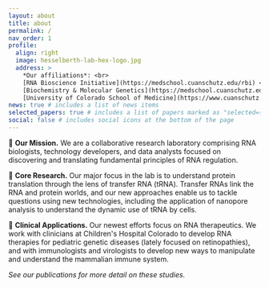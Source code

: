 ```yaml
---
layout: about
title: about
permalink: /
nav_order: 1
profile:
  align: right
  image: hesselberth-lab-hex-logo.jpg
  address: >
    *Our affiliations*: <br>
    [RNA Bioscience Initiative](https://medschool.cuanschutz.edu/rbi) <br>
    [Biochemistry & Molecular Genetics](https://medschool.cuanschutz.edu/biochemistry) <br>
    [University of Colorado School of Medicine](https://www.cuanschutz.edu/)
news: true # includes a list of news items
selected_papers: true # includes a list of papers marked as "selected={true}"
social: false # includes social icons at the bottom of the page
---
```


🤝 **Our Mission.** We are a collaborative research laboratory comprising RNA biologists, technology developers, and data analysts
focused on discovering and translating fundamental principles of RNA regulation.

🧬 **Core Research.** Our major focus in the lab is to understand protein translation through the lens
of transfer RNA (tRNA). Transfer RNAs link the RNA and protein worlds, and our
new approaches enable us to tackle questions using new technologies, including
the application of nanopore analysis to understand the dynamic use of tRNA by cells.

💊 **Clinical Applications.** Our newest efforts focus on RNA therapeutics. We work with
clinicians at Children's Hospital Colorado to develop RNA therapies for
pediatric genetic diseases (lately focused on retinopathies), and with immunologists and virologists to
develop new ways to manipulate and understand the mammalian immune system.

*See our publications for more detail on these studies.*
